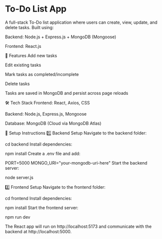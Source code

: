 # To-Do List App


A full-stack To-Do list application where users can create, view, update, and delete tasks. Built using:

Backend: Node.js + Express.js + MongoDB (Mongoose)

Frontend: React.js

🚀 Features
Add new tasks

Edit existing tasks

Mark tasks as completed/incomplete

Delete tasks

Tasks are saved in MongoDB and persist across page reloads

🛠️ Tech Stack
Frontend: React, Axios, CSS

Backend: Node.js, Express.js, Mongoose

Database: MongoDB (Cloud via MongoDB Atlas)

🔧 Setup Instructions
1️⃣ Backend Setup
Navigate to the backend folder:

cd backend
Install dependencies:


npm install
Create a .env file and add:


PORT=5000
MONGO_URI="your-mongodb-uri-here"
Start the backend server:

node server.js

2️⃣ Frontend Setup
Navigate to the frontend folder:


cd frontend
Install dependencies:


npm install
Start the frontend server:


npm run dev

The React app will run on http://localhost:5173 and communicate with the backend at http://localhost:5000.

